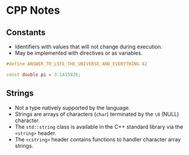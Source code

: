 # CPP Notes


## Constants

- Identifiers with values that will not change during execution.
- May be implemented with directives or as variables.

```cpp
#define ANSWER_TO_LIFE_THE_UNIVERSE_AND_EVERYTHING 42

const double pi = 3.1415926;
```


## Strings

- Not a type natively supported by the language.
- Strings are arrays of characters (`char`) terminated by the `\0` (NULL) character.
- The `std::string` class is available in the C++ standard library via the `<string>` header.
- The `<cstring>` header contains functions to handler character array strings.
